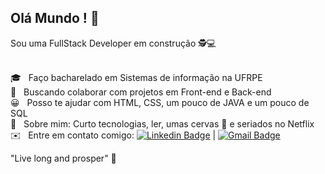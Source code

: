 ## Olá Mundo ! 👋

Sou uma FullStack Developer em construção 🕵️‍💻

 <br/> 🎓 &nbsp; Faço bacharelado em Sistemas de informação na UFRPE
 <br/> 💙 &nbsp; Buscando colaborar com projetos em Front-end e Back-end
 <br/> 😀 &nbsp; Posso te ajudar com HTML, CSS, um pouco de JAVA e um pouco de SQL
 <br/> 💬 &nbsp; Sobre mim: Curto tecnologias, ler, umas cervas 🍺 e seriados no Netflix
 <br/> ✉️ &nbsp; Entre em contato comigo: [![Linkedin Badge](https://img.shields.io/badge/-ClariceSantos-blue?style=flat-square&logo=Linkedin&logoColor=white&link=https://www.linkedin.com/in/clarice-santos-07a47794/)](https://www.linkedin.com/in/clarice-santos-07a47794/)
 | 
[![Gmail Badge](https://img.shields.io/badge/-clariceks8@gmail.com-c14438?style=flat-square&logo=Gmail&logoColor=white&link=mailto:clariceks8@gmail.com)](mailto:clariceks8@gmail.com)


 "Live long and prosper" 🖖



